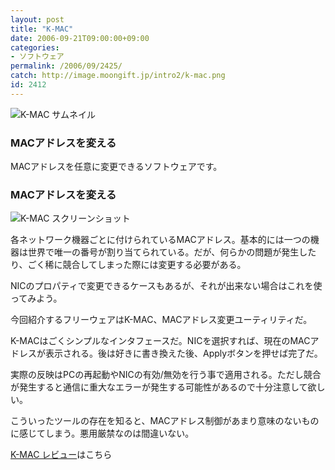 ```yaml
---
layout: post
title: "K-MAC"
date: 2006-09-21T09:00:00+09:00
categories:
- ソフトウェア
permalink: /2006/09/2425/
catch: http://image.moongift.jp/intro2/k-mac.png
id: 2412
---
```

 ![K-MAC サムネイル](http://image.moongift.jp/intro2/k-mac.t.png "K-MAC サムネイル")
  

### MACアドレスを変える
  
MACアドレスを任意に変更できるソフトウェアです。  
<!--more-->  

### MACアドレスを変える
  

![K-MAC スクリーンショット](http://image.moongift.jp/intro2/k-mac.png "K-MAC スクリーンショット")

  

各ネットワーク機器ごとに付けられているMACアドレス。基本的には一つの機器は世界で唯一の番号が割り当てられている。だが、何らかの問題が発生したり、ごく稀に競合してしまった際には変更する必要がある。

  

NICのプロパティで変更できるケースもあるが、それが出来ない場合はこれを使ってみよう。

  

今回紹介するフリーウェアはK-MAC、MACアドレス変更ユーティリティだ。

  

K-MACはごくシンプルなインタフェースだ。NICを選択すれば、現在のMACアドレスが表示される。後は好きに書き換えた後、Applyボタンを押せば完了だ。

  

実際の反映はPCの再起動やNICの有効/無効を行う事で適用される。ただし競合が発生すると通信に重大なエラーが発生する可能性があるので十分注意して欲しい。

  

こういったツールの存在を知ると、MACアドレス制御があまり意味のないものに感じてしまう。悪用厳禁なのは間違いない。

  

[K-MAC レビュー](http://fw.moongift.jp/review/i-2426.html)はこちら

